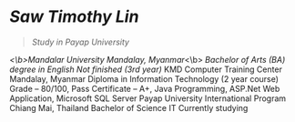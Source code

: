 # *Saw Timothy Lin*
> *Study in Payap University*

*<\b>Mandalar University Mandalay, Myanmar*<\b>
*Bachelor of Arts (BA) degree in English Not finished (3rd year)*
KMD Computer Training Center Mandalay, Myanmar
Diploma in Information Technology (2 year course) Grade – 80/100, Pass
Certificate – A+, Java Programming, ASP.Net Web Application, Microsoft SQL Server
Payap University International Program Chiang Mai, Thailand
Bachelor of Science IT Currently studying
